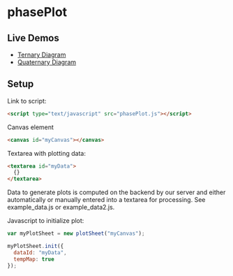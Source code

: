 # phasePlot

## Live Demos
  * [Ternary Diagram](http://htmlpreview.github.io/?https://raw.githubusercontent.com/lesenther/phasePlot/master/example.html)
  * [Quaternary Diagram](http://htmlpreview.github.io/?https://raw.githubusercontent.com/lesenther/phasePlot/master/example2.html)

## Setup

Link to script:
```html
<script type="text/javascript" src="phasePlot.js"></script>
```

Canvas element
```html
<canvas id="myCanvas"></canvas>
```

Textarea with plotting data:
```html
<textarea id="myData">
  {}
</textarea>
```
Data to generate plots is computed on the backend by our server and either automatically or manually entered into a textarea for processing.  See example_data.js or example_data2.js.

Javascript to initialize plot:
```javascript
var myPlotSheet = new plotSheet("myCanvas");

myPlotSheet.init({
  dataId: "myData",
  tempMap: true
});
```

